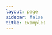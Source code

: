 ```yaml
---
layout: page
sidebar: false
title: Examples
---
```


<script setup>
import Examples from '../.vitepress/components/examples/Index.vue'
</script>

<Examples />
